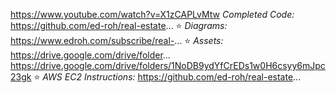 https://www.youtube.com/watch?v=X1zCAPLvMtw
 *Completed Code:* https://github.com/ed-roh/real-estate...
⭐ *Diagrams:*  https://www.edroh.com/subscribe/real-...
⭐ *Assets:* https://drive.google.com/drive/folder...
https://drive.google.com/drive/folders/1NoDB9ydYfCrEDs1w0H6csyy6mJpc23gk
⭐ *AWS EC2 Instructions:* https://github.com/ed-roh/real-estate...
